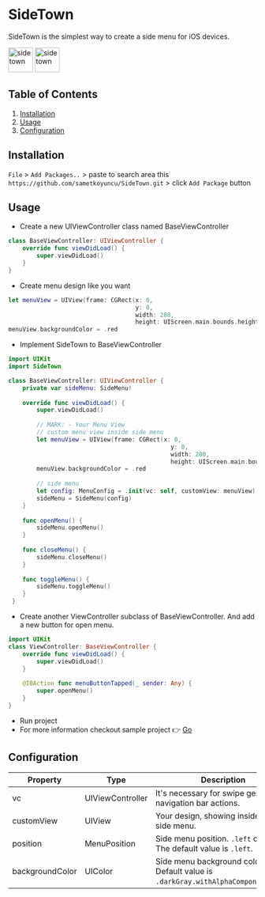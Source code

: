 # SideTown

SideTown is the simplest way to create a side menu for iOS devices.

<img src='https://i.hizliresim.com/c8ygctl.gif' alt='side town' width='50'/>
<img src='https://i.hizliresim.com/byljwxf.gif' alt='side town' width='50'/>

## Table of Contents
1. [Installation](https://github.com/sametkoyuncu/SideTown/edit/main/README.md#installation)
2. [Usage](https://github.com/sametkoyuncu/SideTown/edit/main/README.md#usage)
3. [Configuration](https://github.com/sametkoyuncu/SideTown/edit/main/README.md#configuration)

## Installation
`File` > `Add Packages..` > paste to search area this `https://github.com/sametkoyuncu/SideTown.git` > click `Add Package` button

## Usage
- Create a new UIViewController class named BaseViewController
```swift
class BaseViewController: UIViewController {
    override func viewDidLoad() {
        super.viewDidLoad()
    }
}  
```

- Create menu design like you want
```swift
let menuView = UIView(frame: CGRect(x: 0,
                                    y: 0,
                                    width: 280,
                                    height: UIScreen.main.bounds.height))
menuView.backgroundColor = .red
```

- Implement SideTown to BaseViewController
```swift
import UIKit
import SideTown

class BaseViewController: UIViewController {
    private var sideMenu: SideMenu!
    
    override func viewDidLoad() {
        super.viewDidLoad()
        
        // MARK: - Your Menu View
        // custom menu view inside side menu
        let menuView = UIView(frame: CGRect(x: 0,
                                              y: 0,
                                              width: 280,
                                              height: UIScreen.main.bounds.height))
        menuView.backgroundColor = .red
                        
        // side menu
        let config: MenuConfig = .init(vc: self, customView: menuView)
        sideMenu = SideMenu(config)
    }
    
    func openMenu() {
        sideMenu.openMenu()
    }
    
    func closeMenu() {
        sideMenu.closeMenu()
    }
    
    func toggleMenu() {
        sideMenu.toggleMenu()
    }
 }
```

- Create another ViewController subclass of BaseViewController. And add a new button for open menu.
```swift
import UIKit
class ViewController: BaseViewController {
    override func viewDidLoad() {
        super.viewDidLoad()
    }
    
    @IBAction func menuButtonTapped(_ sender: Any) {
        super.openMenu()
    }
}
```
- Run project
- For more information checkout sample project 👉 [Go](https://github.com/sametkoyuncu/SideTownDemoProject)

## Configuration

| Property        | Type             | Description                                                         | isRequired |
|-----------------|------------------|---------------------------------------------------------------------|------------|
| vc              | UIViewController | It's necessary for swipe gesture and navigation bar actions.        | ✅          |
| customView      | UIView           | Your design, showing inside the side menu.                          | ✅          |
| position        | MenuPosition     | Side menu position. `.left` or `.right`. The default value is `.left`. | ❌          |
| backgroundColor | UIColor          | Side menu background color. Default value is `.darkGray.withAlphaComponent(0.7)`.                 | ❌          |
